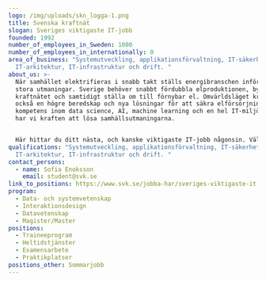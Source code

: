 ```yaml
---
logo: /img/uploads/skn_logga-1.png
title: Svenska kraftnät
slogan: Sveriges viktigaste IT-jobb
founded: 1992
number_of_employees_in_Sweden: 1000
number_of_employees_in_internationally: 0
area_of_business: "Systemutveckling, applikationsförvaltning, IT-säkerhet,
  IT-arkitektur, IT-infrastruktur och drift. "
about_us: >-
  När samhället elektrifieras i snabb takt ställs energibranschen inför flera
  stora utmaningar. Sverige behöver snabbt fördubbla elproduktionen, bygga ut
  kraftnätet och samtidigt ställa om till förnybar el. Omvärldsläget kräver
  också en högre beredskap och nya lösningar för att säkra elförsörjningen. Med
  kompetens inom data science, AI, machine learning och en hel IT-miljö inhouse,
  har vi kraften att lösa samhällsutmaningarna.


  Här hittar du ditt nästa, och kanske viktigaste IT-jobb någonsin. Välkommen till Svenska Kraftnät.
qualifications: "Systemutveckling, applikationsförvaltning, IT-säkerhet,
  IT-arkitektur, IT-infrastruktur och drift. "
contact_persons:
  - name: Sofia Enoksson
    email: student@svk.se
link_to_positions: https://www.svk.se/jobba-har/sveriges-viktigaste-it-jobb/
program:
  - Data- och systemvetenskap
  - Interaktionsdesign
  - Datavetenskap
  - Magister/Master
positions:
  - Traineeprogram
  - Heltidstjänster
  - Examensarbete
  - Praktikplatser
positions_other: Sommarjobb
---
```

